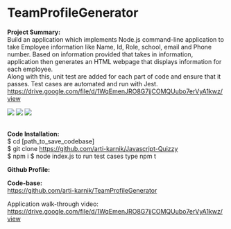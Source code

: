 # TeamProfileGenerator

<strong> Project Summary: </strong> <br>
Build an application which implements Node.js command-line application to take Employee information like Name, Id, Role, school, email and Phone number. 
Based on information provided that takes in information, application then generates an HTML webpage that displays information for each employee.  
Along with this, unit test are added for each part of code and ensure that it passes. Test cases are automated and run with Jest.
<br>
https://drive.google.com/file/d/1WqEmenJRO8G7jjCOMQUubo7erVyA1kwz/view
<div align="left">
      <img src="./dist/assets/images/SS1.png">
      <img src="./assets/images/SS2.png">
      <img src="./assets/images/SS3.png">
</div>
<br>

<strong> Code Installation: </strong> <br>
$ cd [path_to_save_codebase] <br>
$ git clone https://github.com/arti-karnik/Javascript-Quizzy <br>
$ npm i 
$ node index.js 
to run test cases type npm t

<strong> Github Profile: </strong> <br>

<strong> Code-base: </strong> <br>
https://github.com/arti-karnik/TeamProfileGenerator

Application walk-through video: 
https://drive.google.com/file/d/1WqEmenJRO8G7jjCOMQUubo7erVyA1kwz/view

